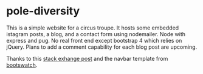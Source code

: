 # pole-diversity

This is a simple website for a circus troupe. It hosts some embedded istagram posts, a blog, and a contact form using nodemailer. Node with express and pug. No real front end except bootstrap 4 which relies on jQuery. Plans to add a comment capability for each blog post are upcoming.

Thanks to this [stack exhange post](https://stackoverflow.com/questions/23699773/bootstrap-change-background-color-dropdown-menu) and the navbar template from [bootswatch](https://bootswatch.com/simplex/).
